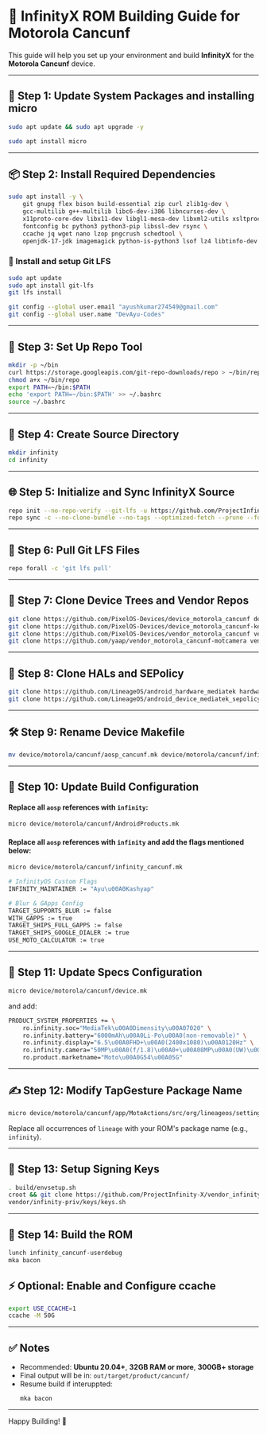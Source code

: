 
# 📱 InfinityX ROM Building Guide for Motorola Cancunf

This guide will help you set up your environment and build **InfinityX** for the **Motorola Cancunf** device.

---

## 🧩 Step 1: Update System Packages and installing micro

```bash
sudo apt update && sudo apt upgrade -y
```
```bash
sudo apt install micro
```

---

## 📦 Step 2: Install Required Dependencies

```bash
sudo apt install -y \
    git gnupg flex bison build-essential zip curl zlib1g-dev \
    gcc-multilib g++-multilib libc6-dev-i386 libncurses-dev \
    x11proto-core-dev libx11-dev libgl1-mesa-dev libxml2-utils xsltproc unzip \
    fontconfig bc python3 python3-pip libssl-dev rsync \
    ccache jq wget nano lzop pngcrush schedtool \
    openjdk-17-jdk imagemagick python-is-python3 lsof lz4 libtinfo-dev
```

### 🔄 Install and setup Git LFS

```bash
sudo apt update
sudo apt install git-lfs
git lfs install
```

```bash
git config --global user.email "ayushkumar274549@gmail.com"
git config --global user.name "DevAyu-Codes"
```

---

## 🧰 Step 3: Set Up Repo Tool

```bash
mkdir -p ~/bin
curl https://storage.googleapis.com/git-repo-downloads/repo > ~/bin/repo
chmod a+x ~/bin/repo
export PATH=~/bin:$PATH
echo 'export PATH=~/bin:$PATH' >> ~/.bashrc
source ~/.bashrc
```

---

## 📁 Step 4: Create Source Directory

```bash
mkdir infinity
cd infinity
```

---

## 🌐 Step 5: Initialize and Sync InfinityX Source

```bash
repo init --no-repo-verify --git-lfs -u https://github.com/ProjectInfinity-X/manifest -b 15 -g default,-mips,-darwin,-notdefault
repo sync -c --no-clone-bundle --no-tags --optimized-fetch --prune --force-sync -j$(nproc --all)
```

---

## 🔄 Step 6: Pull Git LFS Files

```bash
repo forall -c 'git lfs pull'
```

---

## 📱 Step 7: Clone Device Trees and Vendor Repos

```bash
git clone https://github.com/PixelOS-Devices/device_motorola_cancunf device/motorola/cancunf
git clone https://github.com/PixelOS-Devices/device_motorola_cancunf-kernel device/motorola/cancunf-kernel
git clone https://github.com/PixelOS-Devices/vendor_motorola_cancunf vendor/motorola/cancunf
git clone https://github.com/yaap/vendor_motorola_cancunf-motcamera vendor/motorola/cancunf-motcamera
```

---

## 🧱 Step 8: Clone HALs and SEPolicy

```bash
git clone https://github.com/LineageOS/android_hardware_mediatek hardware/mediatek
git clone https://github.com/LineageOS/android_device_mediatek_sepolicy_vndr device/mediatek/sepolicy_vndr
```

---

## 🛠️ Step 9: Rename Device Makefile

```bash
mv device/motorola/cancunf/aosp_cancunf.mk device/motorola/cancunf/infinity_cancunf.mk
```

---

## 🧾 Step 10: Update Build Configuration

#### Replace all `aosp` references with `infinity`:
```bash
micro device/motorola/cancunf/AndroidProducts.mk
```

#### Replace all `aosp` references with `infinity` and add the flags mentioned below:
```bash
micro device/motorola/cancunf/infinity_cancunf.mk
```
```bash
# InfinityOS Custom Flags
INFINITY_MAINTAINER := "Ayu\u00A0Kashyap"

# Blur & GApps Config
TARGET_SUPPORTS_BLUR := false
WITH_GAPPS := true
TARGET_SHIPS_FULL_GAPPS := false
TARGET_SHIPS_GOOGLE_DIALER := true
USE_MOTO_CALCULATOR := true
```

---

## 🧾 Step 11: Update Specs Configuration

```bash
micro device/motorola/cancunf/device.mk
```
and add:
```bash
PRODUCT_SYSTEM_PROPERTIES += \
    ro.infinity.soc="MediaTek\u00A0Dimensity\u00A07020" \
    ro.infinity.battery="6000mAh\u00A0Li-Po\u00A0(non-removable)" \
    ro.infinity.display="6.5\u00A0FHD+\u00A0(2400x1080)\u00A0120Hz" \
    ro.infinity.camera="50MP\u00A0(f/1.8)\u00A0+\u00A08MP\u00A0(UW)\u00A0+\u00A016MP" \
    ro.product.marketname="Moto\u00A0G54\u00A05G"
```

---

## ✍️ Step 12: Modify TapGesture Package Name

```bash
micro device/motorola/cancunf/app/MotoActions/src/org/lineageos/settings/device/actions/TapGestureSettings.java
```

Replace all occurrences of `lineage` with your ROM's package name (e.g., `infinity`).

---

## 🔑 Step 13: Setup Signing Keys

```bash
. build/envsetup.sh
croot && git clone https://github.com/ProjectInfinity-X/vendor_infinity-priv_keys-template vendor/infinity-priv/keys
vendor/infinity-priv/keys/keys.sh
```

---

## 🚀 Step 14: Build the ROM

```bash
lunch infinity_cancunf-userdebug
mka bacon
```

## ⚡ Optional: Enable and Configure ccache

```bash
export USE_CCACHE=1
ccache -M 50G
```

---

## ✅ Notes

- Recommended: **Ubuntu 20.04+**, **32GB RAM or more**, **300GB+ storage**
- Final output will be in: `out/target/product/cancunf/`
- Resume build if interuppted:
  ```bash
  mka bacon
  ```

---

Happy Building! 🚀

